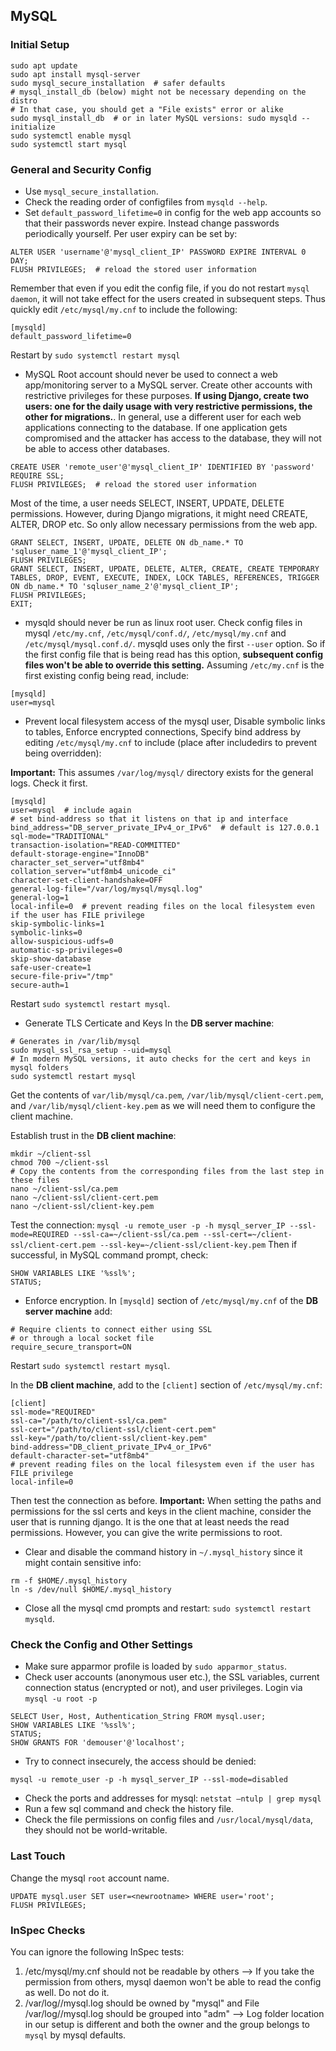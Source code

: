 ## MySQL
### Initial Setup
``` shell
sudo apt update
sudo apt install mysql-server
sudo mysql_secure_installation  # safer defaults
# mysql_install_db (below) might not be necessary depending on the distro
# In that case, you should get a "File exists" error or alike
sudo mysql_install_db  # or in later MySQL versions: sudo mysqld --initialize
sudo systemctl enable mysql
sudo systemctl start mysql
```
### General and Security Config
+ Use `mysql_secure_installation`.
+ Check the reading order of configfiles from `mysqld --help`.
+ Set `default_password_lifetime=0` in config for the web app accounts so that their passwords never expire. Instead change passwords periodically yourself. Per user expiry can be set by:
```
ALTER USER 'username'@'mysql_client_IP' PASSWORD EXPIRE INTERVAL 0 DAY;
FLUSH PRIVILEGES;  # reload the stored user information
```
Remember that even if you edit the config file, if you do not restart `mysql daemon`, it will not take effect for the users created in subsequent steps. Thus quickly edit `/etc/mysql/my.cnf` to include the following:
```
[mysqld]
default_password_lifetime=0
```
Restart by `sudo systemctl restart mysql`

+ MySQL Root account should never be used to connect a web app/monitoring server to a MySQL server. Create other accounts with restrictive privileges for these purposes. **If using Django, create two users: one for the daily usage with very restrictive permissions, the other for migrations.**. In general, use a different user for each web applications connecting to the database. If one application gets compromised and the attacker has access to the database, they will not be able to access other databases.
```
CREATE USER 'remote_user'@'mysql_client_IP' IDENTIFIED BY 'password' REQUIRE SSL;
FLUSH PRIVILEGES;  # reload the stored user information
```
Most of the time, a user needs SELECT, INSERT, UPDATE, DELETE permissions. However, during Django migrations, it might need CREATE, ALTER, DROP etc. So only allow necessary permissions from the web app.
```
GRANT SELECT, INSERT, UPDATE, DELETE ON db_name.* TO 'sqluser_name_1'@'mysql_client_IP';
FLUSH PRIVILEGES;
GRANT SELECT, INSERT, UPDATE, DELETE, ALTER, CREATE, CREATE TEMPORARY TABLES, DROP, EVENT, EXECUTE, INDEX, LOCK TABLES, REFERENCES, TRIGGER ON db_name.* TO 'sqluser_name_2'@'mysql_client_IP';
FLUSH PRIVILEGES;
EXIT;
```
+ mysqld should never be run as linux root user. Check config files in mysql `/etc/my.cnf`, `/etc/mysql/conf.d/`, `/etc/mysql/my.cnf` and `/etc/mysql/mysql.conf.d/`. mysqld uses only the first `--user` option. So if the first config file that is being read has this option, **subsequent config files won't be able to override this setting.** Assuming `/etc/my.cnf` is the first existing config being read, include:
```
[mysqld]
user=mysql
```
+ Prevent local filesystem access of the mysql user, Disable symbolic links to tables, Enforce encrypted connections, Specify bind address by editing `/etc/mysql/my.cnf` to include (place after includedirs to prevent being overridden):

**Important:** This assumes `/var/log/mysql/` directory exists for the general logs. Check it first.
```
[mysqld]
user=mysql  # include again
# set bind-address so that it listens on that ip and interface
bind_address="DB_server_private_IPv4_or_IPv6"  # default is 127.0.0.1
sql-mode="TRADITIONAL"
transaction-isolation="READ-COMMITTED"
default-storage-engine="InnoDB"
character_set_server="utf8mb4"
collation_server="utf8mb4_unicode_ci"
character-set-client-handshake=OFF
general-log-file="/var/log/mysql/mysql.log"
general-log=1
local-infile=0  # prevent reading files on the local filesystem even if the user has FILE privilege
skip-symbolic-links=1
symbolic-links=0
allow-suspicious-udfs=0
automatic-sp-privileges=0
skip-show-database
safe-user-create=1
secure-file-priv="/tmp"
secure-auth=1
```
Restart `sudo systemctl restart mysql`.
+ Generate TLS Certicate and Keys
In the **DB server machine**:
```
# Generates in /var/lib/mysql
sudo mysql_ssl_rsa_setup --uid=mysql
# In modern MySQL versions, it auto checks for the cert and keys in mysql folders
sudo systemctl restart mysql
```
Get the contents of `var/lib/mysql/ca.pem`, `/var/lib/mysql/client-cert.pem`, and `/var/lib/mysql/client-key.pem` as we will need them to configure the client machine.

Establish trust in the **DB client machine**:
```
mkdir ~/client-ssl
chmod 700 ~/client-ssl
# Copy the contents from the corresponding files from the last step in these files
nano ~/client-ssl/ca.pem
nano ~/client-ssl/client-cert.pem
nano ~/client-ssl/client-key.pem
```
Test the connection:
`mysql -u remote_user -p -h mysql_server_IP --ssl-mode=REQUIRED --ssl-ca=~/client-ssl/ca.pem --ssl-cert=~/client-ssl/client-cert.pem --ssl-key=~/client-ssl/client-key.pem`
Then if successful, in MySQL command prompt, check:
```
SHOW VARIABLES LIKE '%ssl%';
STATUS;
```
+ Enforce encryption. In `[mysqld]` section of `/etc/mysql/my.cnf` of the **DB server machine** add:
```
# Require clients to connect either using SSL
# or through a local socket file
require_secure_transport=ON
```
Restart `sudo systemctl restart mysql`.

In the **DB client machine**, add to the `[client]` section of `/etc/mysql/my.cnf`:
```
[client]
ssl-mode="REQUIRED"
ssl-ca="/path/to/client-ssl/ca.pem"
ssl-cert="/path/to/client-ssl/client-cert.pem"
ssl-key="/path/to/client-ssl/client-key.pem"
bind-address="DB_client_private_IPv4_or_IPv6"
default-character-set="utf8mb4"
# prevent reading files on the local filesystem even if the user has FILE privilege
local-infile=0
```
Then test the connection as before.
**Important:** When setting the paths and permissions for the ssl certs and keys in the client machine, consider the user that is running django. It is the one that at least needs the read permissions. However, you can give the write permissions to root.

+ Clear and disable the command history in `~/.mysql_history` since it might contain sensitive info:
```
rm -f $HOME/.mysql_history
ln -s /dev/null $HOME/.mysql_history
```
+ Close all the mysql cmd prompts and restart: `sudo systemctl restart mysqld`.

### Check the Config and Other Settings
+ Make sure apparmor profile is loaded by `sudo apparmor_status`.
+ Check user accounts (anonymous user etc.), the SSL variables, current connection status (encrypted or not), and user privileges. Login via `mysql -u root -p`
```
SELECT User, Host, Authentication_String FROM mysql.user;
SHOW VARIABLES LIKE '%ssl%';
STATUS;
SHOW GRANTS FOR 'demouser'@'localhost';
```
+ Try to connect insecurely, the access should be denied:
```
mysql -u remote_user -p -h mysql_server_IP --ssl-mode=disabled
```
+ Check the ports and addresses for mysql: `netstat –ntulp | grep mysql`
+ Run a few sql command and check the history file.
+ Check the file permissions on config files and `/usr/local/mysql/data`, they should not be world-writable.

### Last Touch
Change the mysql `root` account name.
```
UPDATE mysql.user SET user=<newrootname> WHERE user='root';
FLUSH PRIVILEGES;
```

### InSpec Checks
You can ignore the following InSpec tests:
1) /etc/mysql/my.cnf should not be readable by others --> If you take the permission from others, mysql daemon won't be able to read the config as well. Do not do it.
2) /var/log//mysql.log should be owned by "mysql" and File /var/log//mysql.log should be grouped into "adm" --> Log folder location in our setup is different and both the owner and the group belongs to `mysql` by mysql defaults.
